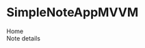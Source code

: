 # SimpleNoteAppMVVM

Home
<img href = "https://i.imgur.com/0KKb8Sb.png" width = "300" />
<br/>
Note details
<img href = "https://i.imgur.com/vnwoAF3.png" width = "300" />